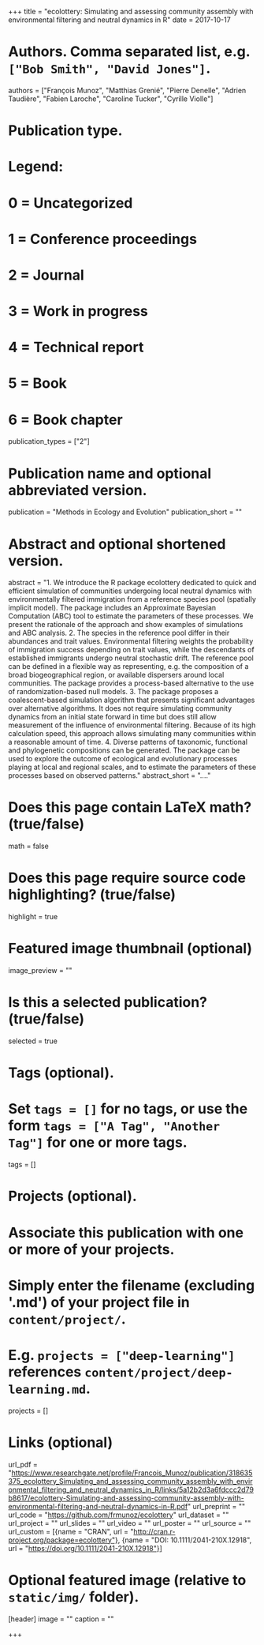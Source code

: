 +++
title = "ecolottery: Simulating and assessing community assembly with environmental filtering and neutral dynamics in R"
date = 2017-10-17

# Authors. Comma separated list, e.g. `["Bob Smith", "David Jones"]`.
authors = ["François Munoz", "Matthias Grenié", "Pierre Denelle",
           "Adrien Taudière", "Fabien Laroche", "Caroline Tucker",
           "Cyrille Violle"]

# Publication type.
# Legend:
# 0 = Uncategorized
# 1 = Conference proceedings
# 2 = Journal
# 3 = Work in progress
# 4 = Technical report
# 5 = Book
# 6 = Book chapter
publication_types = ["2"]

# Publication name and optional abbreviated version.
publication = "Methods in Ecology and Evolution"
publication_short = ""

# Abstract and optional shortened version.
abstract = "1. We introduce the R package ecolottery dedicated to quick and efficient simulation of communities undergoing local neutral dynamics with environmentally filtered immigration from a reference species pool (spatially implicit model). The package includes an Approximate Bayesian Computation (ABC) tool to estimate the parameters of these processes. We present the rationale of the approach and show examples of simulations and ABC analysis. 2. The species in the reference pool differ in their abundances and trait values. Environmental filtering weights the probability of immigration success depending on trait values, while the descendants of established immigrants undergo neutral stochastic drift. The reference pool can be defined in a flexible way as representing, e.g. the composition of a broad biogeographical region, or available dispersers around local communities. The package provides a process-based alternative to the use of randomization-based null models. 3. The package proposes a coalescent-based simulation algorithm that presents significant advantages over alternative algorithms. It does not require simulating community dynamics from an initial state forward in time but does still allow measurement of the influence of environmental filtering. Because of its high calculation speed, this approach allows simulating many communities within a reasonable amount of time. 4. Diverse patterns of taxonomic, functional and phylogenetic compositions can be generated. The package can be used to explore the outcome of ecological and evolutionary processes playing at local and regional scales, and to estimate the parameters of these processes based on observed patterns."
abstract_short = "...."

# Does this page contain LaTeX math? (true/false)
math = false

# Does this page require source code highlighting? (true/false)
highlight = true

# Featured image thumbnail (optional)
image_preview = ""

# Is this a selected publication? (true/false)
selected = true

# Tags (optional).
#   Set `tags = []` for no tags, or use the form `tags = ["A Tag", "Another Tag"]` for one or more tags.
tags = []

# Projects (optional).
#   Associate this publication with one or more of your projects.
#   Simply enter the filename (excluding '.md') of your project file in `content/project/`.
#   E.g. `projects = ["deep-learning"]` references `content/project/deep-learning.md`.
projects = []

# Links (optional)
url_pdf = "https://www.researchgate.net/profile/Francois_Munoz/publication/318635375_ecolottery_Simulating_and_assessing_community_assembly_with_environmental_filtering_and_neutral_dynamics_in_R/links/5a12b2d3a6fdccc2d79b8617/ecolottery-Simulating-and-assessing-community-assembly-with-environmental-filtering-and-neutral-dynamics-in-R.pdf"
url_preprint = ""
url_code = "https://github.com/frmunoz/ecolottery"
url_dataset = ""
url_project = ""
url_slides = ""
url_video = ""
url_poster = ""
url_source = ""
url_custom = [{name = "CRAN", url = "http://cran.r-project.org/package=ecolottery"},
              {name = "DOI: 10.1111/2041-210X.12918", url = "https://doi.org/10.1111/2041-210X.12918"}]

# Optional featured image (relative to `static/img/` folder).
[header]
image = ""
caption = ""

+++
